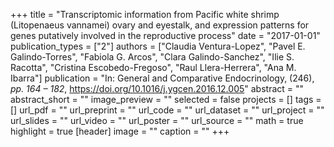 +++
title = "Transcriptomic information from Pacific white shrimp (Litopenaeus vannamei) ovary and eyestalk, and expression patterns for genes putatively involved in the reproductive process"
date = "2017-01-01"
publication_types = ["2"]
authors = ["Claudia Ventura-Lopez", "Pavel E. Galindo-Torres", "Fabiola G. Arcos", "Clara Galindo-Sanchez", "Ilie S. Racotta", "Cristina Escobedo-Fregoso", "Raul Llera-Herrera", "Ana M. Ibarra"]
publication = "In: General and Comparative Endocrinology, (246), _pp. 164 – 182_, https://doi.org/10.1016/j.ygcen.2016.12.005"
abstract = ""
abstract_short = ""
image_preview = ""
selected = false
projects = []
tags = []
url_pdf = ""
url_preprint = ""
url_code = ""
url_dataset = ""
url_project = ""
url_slides = ""
url_video = ""
url_poster = ""
url_source = ""
math = true
highlight = true
[header]
image = ""
caption = ""
+++
